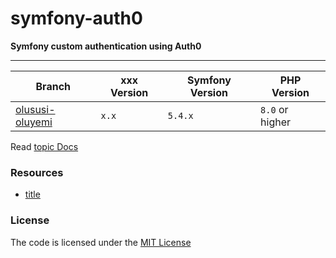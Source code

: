# symfony-auth0

**Symfony custom authentication using Auth0**

---

| Branch            | xxx Version | Symfony Version | PHP Version     |
|-------------------|-------------|-----------------|-----------------|
| [olususi-oluyemi][repo_url] | `x.x`       | `5.4.x`         | `8.0` or higher |


Read [topic Docs](xxx)

### Resources  
- [title](url)


### License
The code is licensed under the [MIT License][license]


[repo_url]: https://github.com/habibun/symfony-auth0/tree/repo-name
[license]: https://github.com/habibun/symfony-auth0/blob/main/LICENSE
